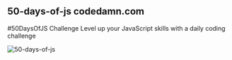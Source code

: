 ## 50-days-of-js codedamn.com

#50DaysOfJS Challenge Level up your JavaScript skills with a daily coding challenge

![50-days-of-js](https://codedamn.com/assets/images/50daysofjs/50daysofJS-og.png)
